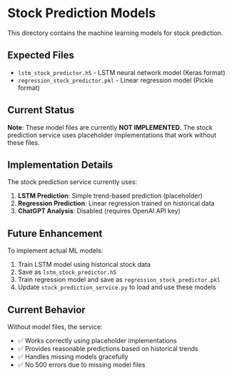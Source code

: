 # Stock Prediction Models

This directory contains the machine learning models for stock prediction.

## Expected Files

- `lstm_stock_predictor.h5` - LSTM neural network model (Keras format)
- `regression_stock_predictor.pkl` - Linear regression model (Pickle format)

## Current Status

**Note**: These model files are currently **NOT IMPLEMENTED**. The stock prediction service uses placeholder implementations that work without these files.

## Implementation Details

The stock prediction service currently uses:
1. **LSTM Prediction**: Simple trend-based prediction (placeholder)
2. **Regression Prediction**: Linear regression trained on historical data
3. **ChatGPT Analysis**: Disabled (requires OpenAI API key)

## Future Enhancement

To implement actual ML models:
1. Train LSTM model using historical stock data
2. Save as `lstm_stock_predictor.h5`
3. Train regression model and save as `regression_stock_predictor.pkl`
4. Update `stock_prediction_service.py` to load and use these models

## Current Behavior

Without model files, the service:
- ✅ Works correctly using placeholder implementations
- ✅ Provides reasonable predictions based on historical trends
- ✅ Handles missing models gracefully
- ✅ No 500 errors due to missing model files
